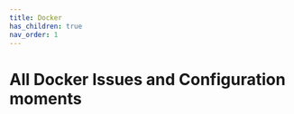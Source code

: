 ```yaml
---
title: Docker
has_children: true
nav_order: 1
---
```


# All Docker Issues and Configuration moments
